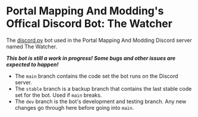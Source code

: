 # Portal Mapping And Modding's Offical Discord Bot: The Watcher

The [discord.py](https://github.com/Rapptz/discord.py) bot used in the Portal Mapping And Modding Discord server named The Watcher.

***This bot is still a work in progress! Some bugs and other issues are expected to happen!***

- The `main` branch contains the code set the bot runs on the Discord server.
- The `stable` branch is a backup branch that contains the last stable code set for the bot. Used if `main` breaks.
- The `dev` branch is the bot's development and testing branch. Any new changes go through here before going into `main`.
